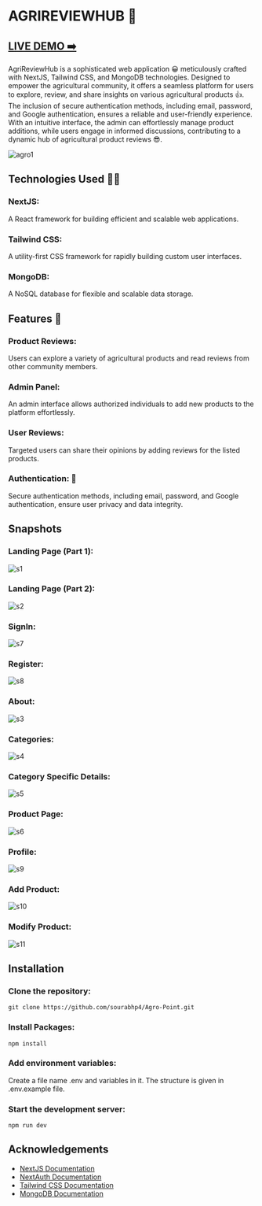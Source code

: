 
# AGRIREVIEWHUB 🌱

## [LIVE DEMO ➡️](https://agro-point.vercel.app/)

AgriReviewHub is a sophisticated web application 😀 meticulously crafted with NextJS, Tailwind CSS, and MongoDB technologies. Designed to empower the agricultural community, it offers a seamless platform for users to explore, review, and share insights on various agricultural products 👍. The inclusion of secure authentication methods, including email, password, and Google authentication, ensures a reliable and user-friendly experience. With an intuitive interface, the admin can effortlessly manage product additions, while users engage in informed discussions, contributing to a dynamic hub of agricultural product reviews 😎.

![agro1](https://github.com/sourabhp4/Agro-Point/assets/97785784/4bea7360-6803-4463-8fcd-62995623129d)

## Technologies Used 🧑‍💻

### NextJS: 
A React framework for building efficient and scalable web applications.
### Tailwind CSS: 
A utility-first CSS framework for rapidly building custom user interfaces.
### MongoDB: 
A NoSQL database for flexible and scalable data storage.

## Features 🤯

### Product Reviews: 
Users can explore a variety of agricultural products and read reviews from other community members.
### Admin Panel: 
An admin interface allows authorized individuals to add new products to the platform effortlessly.
### User Reviews: 
Targeted users can share their opinions by adding reviews for the listed products.
### Authentication: 🤖
Secure authentication methods, including email, password, and Google authentication, ensure user privacy and data integrity.

## Snapshots

### Landing Page (Part 1):
![s1](https://github.com/sourabhp4/Agro-Point/assets/97785784/063bd065-a881-4c48-8ccc-7d7a7c008d32)
### Landing Page (Part 2):
![s2](https://github.com/sourabhp4/Agro-Point/assets/97785784/322c0e29-2f20-43b5-a997-7ab9efad8762)
### SignIn:
![s7](https://github.com/sourabhp4/Agro-Point/assets/97785784/659b9c61-0c7e-4d80-8032-918b10d1d009)
### Register:
![s8](https://github.com/sourabhp4/Agro-Point/assets/97785784/ff82bcd9-dc43-4e53-a0d0-3c376e85c4f4)
### About:
![s3](https://github.com/sourabhp4/Agro-Point/assets/97785784/138c0a6a-8c45-4c84-8d9b-bee4ac2bb5a6)
### Categories:
![s4](https://github.com/sourabhp4/Agro-Point/assets/97785784/28907a41-b2c6-4a1b-b3ef-f2fc82f92a1e)
### Category Specific Details:
![s5](https://github.com/sourabhp4/Agro-Point/assets/97785784/ef887ff8-504d-4f88-be3f-b46d1cdf72f0)
### Product Page:
![s6](https://github.com/sourabhp4/Agro-Point/assets/97785784/e756fa16-e9ba-4939-baa3-531f044881fe)
### Profile:
![s9](https://github.com/sourabhp4/Agro-Point/assets/97785784/c1256490-17cf-4d90-8f2e-0ddd5a982ab9)
### Add Product:
![s10](https://github.com/sourabhp4/Agro-Point/assets/97785784/2a1e0b95-b42a-41ae-af93-4c5e6b13a24c)
### Modify Product:
![s11](https://github.com/sourabhp4/Agro-Point/assets/97785784/72ce29ea-be10-47f0-a630-d12d537a5447)

## Installation

### Clone the repository:
`git clone https://github.com/sourabhp4/Agro-Point.git`

### Install Packages:
`npm install`

### Add environment variables:
Create a file name .env and variables in it. The structure is given in .env.example file.

### Start the development server:
`npm run dev`

## Acknowledgements

- [NextJS Documentation](https://nextjs.org/docs)
- [NextAuth Documentation](https://next-auth.js.org/)
- [Tailwind CSS Documentation](https://tailwindcss.com/docs/installation)
- [MongoDB Documentation](https://www.mongodb.com/docs/)
